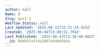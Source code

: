 ```yaml
---
author: null
Name: b
Slug: post-1
Webflow Status: null
Last Updated: '2025-08-12T15:51:24.415Z'
Created: '2025-06-04T15:00:51.794Z'
Last Published: '2025-06-13T11:38:48.682Z'
__id: 68405fa3f4a3067ed40456ea
---
```



